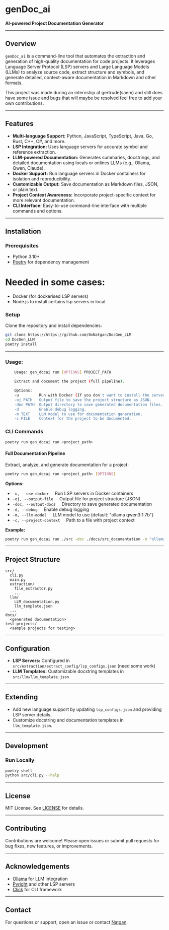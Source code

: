 # genDoc_ai

**AI-powered Project Documentation Generator**

---

## Overview

`genDoc_ai` is a command-line tool that automates the extraction and generation of high-quality documentation for code projects. It leverages Language Server Protocol (LSP) servers and Large Language Models (LLMs) to analyze source code, extract structure and symbols, and generate detailed, context-aware documentation in Markdown and other formats.

This project was made during an internship at gertrude(saem) and still does have some issue and bugs that will maybe be resolved feel free to add your own contributions.

---

## Features

- **Multi-language Support:** Python, JavaScript, TypeScript, Java, Go, Rust, C++, C#, and more.
- **LSP Integration:** Uses language servers for accurate symbol and reference extraction.
- **LLM-powered Documentation:** Generates summaries, docstrings, and detailed documentation using locals or onlines LLMs (e.g., Ollama, Qwen, Claude).
- **Docker Support:** Run language servers in Docker containers for isolation and reproducibility.
- **Customizable Output:** Save documentation as Markdown files, JSON, or plain text.
- **Project Context Awareness:** Incorporate project-specific context for more relevant documentation.
- **CLI Interface:** Easy-to-use command-line interface with multiple commands and options.

---

## Installation

### Prerequisites

- Python 3.10+
- [Poetry](https://python-poetry.org/) for dependency management

# Needed in some cases:

- Docker (for dockerised LSP servers)
- Node.js to install certains lsp servers in local

### Setup

Clone the repository and install dependencies:

```sh
git clone https://https://github.com/0xNatgan/DocGen_LLM
cd DocGen_LLM
poetry install
```

---

### Usage:

```sh
    Usage: gen_docai run [OPTIONS] PROJECT_PATH

    Extract and document the project (full pipeline).

    Options:
    -u         Run with Docker (If you don't want to install the server).
    -oj PATH   Output file to save the project structure as JSON.
    -doc PATH  Output directory to save generated documentation files.
    -d         Enable debug logging.
    -m TEXT    LLM model to use for documentation generation.
    -c FILE    Context for the project to be documented.
```

### CLI Commands

```sh
poetry run gen_docai run <project_path> 

```

#### Full Documentation Pipeline

Extract, analyze, and generate documentation for a project:

```sh
poetry run gen_docai run <project_path> [OPTIONS]
```

**Options:**
- `-u, --use-docker` &nbsp;&nbsp;&nbsp;&nbsp;Run LSP servers in Docker containers
- `-oj, --output-file` &nbsp;&nbsp;&nbsp;&nbsp;Output file for project structure (JSON)
- `-doc, --output-docs` &nbsp;&nbsp;&nbsp;&nbsp;Directory to save generated documentation
- `-d, --debug` &nbsp;&nbsp;&nbsp;&nbsp;Enable debug logging
- `-m, --llm-model` &nbsp;&nbsp;&nbsp;&nbsp;LLM model to use (default: "ollama qwen3:1.7b")
- `-c, --project-context` &nbsp;&nbsp;&nbsp;&nbsp;Path to a file with project context

**Example:**

```sh
poetry run gen_docai run ./src -doc ./docs/src_documentation -m "ollama qwen3:1.7b"
```

---

## Project Structure

```
src/
  cli.py
  main.py
  extraction/
    file_extractor.py
    ...
  llm/
    LLM_documentation.py
    llm_template.json
  ...
docs/
  <generated documentation>
test-projects/
  <sample projects for testing>
```

---

## Configuration

- **LSP Servers:** Configured in `src/extraction/extract_config/lsp_configs.json` (need some work)
- **LLM Templates:** Customizable docstring templates in `src/llm/llm_template.json`

---

## Extending

- Add new language support by updating `lsp_configs.json` and providing LSP server details.
- Customize docstring and documentation templates in `llm_template.json`.

---

## Development

### Run Locally

```sh
poetry shell
python src/cli.py --help
```

---

## License

MIT License. See [LICENSE](LICENSE) for details.

---

## Contributing

Contributions are welcome! Please open issues or submit pull requests for bug fixes, new features, or improvements.

---

## Acknowledgements

- [Ollama](https://ollama.com/) for LLM integration
- [Pyright](https://github.com/microsoft/pyright) and other LSP servers
- [Click](https://click.palletsprojects.com/) for CLI framework

---

## Contact

For questions or support, open an issue or contact [Natgan](mailto:Natgan@git.com).
